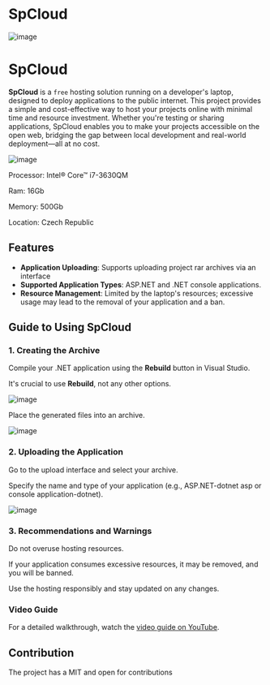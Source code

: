 # SpCloud

![image](https://github.com/user-attachments/assets/f928facd-6eb6-4ea9-a92d-a638fda4e079)
# SpCloud

**SpCloud** is a `free` hosting solution running on a developer's laptop, designed to deploy applications to the public internet. This project provides a simple and cost-effective way to host your projects online with minimal time and resource investment. Whether you're testing or sharing applications, SpCloud enables you to make your projects accessible on the open web, bridging the gap between local development and real-world deployment—all at no cost.

![image](https://github.com/user-attachments/assets/de70f098-8d52-42a7-84e7-08b93258bb74)

Processor: Intel® Core™ i7-3630QM 

Ram: 16Gb

Memory: 500Gb

Location: Czech Republic

## Features

- **Application Uploading**: Supports uploading project rar archives via an interface
- **Supported Application Types**: ASP.NET and .NET console applications.
- **Resource Management**: Limited by the laptop's resources; excessive usage may lead to the removal of your application and a ban.






## Guide to Using SpCloud

### 1. Creating the Archive
Compile your .NET application using the **Rebuild** button in Visual Studio.  

It's crucial to use **Rebuild**, not any other options.  

![image](https://github.com/user-attachments/assets/5b3dba56-1bcf-450e-a844-c151e50abc05)

Place the generated files into an archive.

![image](https://github.com/user-attachments/assets/54ff7fb9-b5eb-4596-b5b5-92aca7a30ae7)


### 2. Uploading the Application
Go to the upload interface and select your archive.  

Specify the name and type of your application (e.g., ASP.NET-dotnet asp  or console application-dotnet).

![image](https://github.com/user-attachments/assets/ff34095e-f78d-4275-a6fd-e5396cf90b14)



### 3. Recommendations and Warnings
Do not overuse hosting resources.  

If your application consumes excessive resources, it may be removed, and you will be banned.

Use the hosting responsibly and stay updated on any changes.

### Video Guide
For a detailed walkthrough, watch the [video guide on YouTube](https://www.youtube.com/watch?v=_y95JUfvo_U).


## Contribution

The project has a MIT and open for contributions




